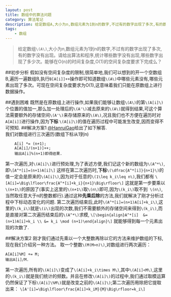 ```yaml
---
layout: post
title: 数组中的算法问题
category: 算法笔记
description: 给定数组A,大小为n,数组元素为1到n的数字,不过有的数字出现了多次,有的数字没有出现......
tags: 
    - 数组
---
```

 
>给定数组`\(A\)`,大小为n,数组元素为1到n的数字,不过有的数字出现了多次,有的数字没有出现。请给出算法和程序,统计哪些数字没有出现,哪些数字出现了多少次。能够在O(n)的时间复杂度,O(1)的空间复杂度要求下完成么？

##初步分析
假如没有空间复杂度的限制,很简单地,我们可以想到的开一个空数组B,遍历一遍数组B,执行`B[A[i]]++`操作即可知道数组`\(A\)`中哪些元素没有,哪些元素出现了多次。可现在空间复杂度要求为O(1),这意味着我们只能在原数组上进行数据操作。

##遇到困难
既然是在原数组上进行操作,如果我们能够让数组`\(A\)`的第`\(A[i]\)`个位置的值加一,那么加一处理后的`\(A'\)`减去原来的`\(A\)`就得到结果,可这个算法需要额外的存储空间`\(A'\)`来存储原来的`\(A\)`,况且我们也不方便在遍历时对`A[A[i]]`进行操作,因为**下标** `\(A[i]\)`的值在遍历过程中可能发生改变,因而变得不可预知.
##解决方案1
[@HanruiGao](http://weibo.com/1670029795)给出了如下解答.</br>
我们对数组进行三次遍历(数组下标从1到n)

        A[i] *= (n+1);
        A[A[i]/(n+1)]++;
        输出A[i]%(n+1)即得结果.

第一次遍历,对`\(A[i]\)`进行预处理,为了表述方便,我们记这个新的数组为`\(A^*\)`,即`\[A^*[i]=(n+1)A[i]\]`
这样在第二次遍历时,**下标**`\(\dfrac{A^*[i]}{n+1}\)`的值一定会是原来的`\(A[i]\)`,因为对于任意的`\(1\leq k_i\leq n\)`,我们都有
`\[A[i]=\Big\lfloor\frac{A^*[i]+k_i}{n+1}\Big\rfloor\]`
这就是第一步要乘以`\(n+1\)`的原因了(事实上这里的`\(n+1\)`取`\(n\)`即可,因为`\(k_i\)`取不到` \(n\)`,当然取任意大于n的整数都行).通过这种**先乘后除**的方法,我们就解决了刚才分析过程中下标动态变化的问题.
第二次遍历结束后,此时`\(A^*[i]=(n+1)A[i]+k_i\)`,这里的`\(k_i\)`就是`\(i\)`出现的次数,我们不需要额外的存储空间来得到`\(k_i\)`,而是直接对第二次遍历结束后的`\(A^*\)`求模,
`\[\begin{align}A^*[i]  &= (n+1)A[i]+k_i \\ &= k_i \mod (n+1)\end{align}\]`
就能够得到每一个元素出现的次数了.

##解决方案2
刚才我们通过先乘以一个大整数再除以它的方法来维护数组的下标,现在我们介绍另一种方法。
取一个整数`\(M(M>n)\)`,对数组进行两次遍历：

    A[A[i]%M] += M;
    输出A[i]/M.

第一次遍历,所有的`\(A[i]\)`变成了`\(A[i]+k_i\times M\)`,其中`\(A[i]<M\)`,这里的`\(k_i\)`就是我们统计的频数。并且在修改`\(A[i]\)`的过程中,我们通过取模运算仍然保证了下标`\(A[i]\%M\)`就是改变之前的`\(A[i]\)`;第二次遍历用除把它提取出来：
`\[A'[i]=\Big\lfloor\frac{A[i]+k_iM}{M}\Big\rfloor=k_i\]`